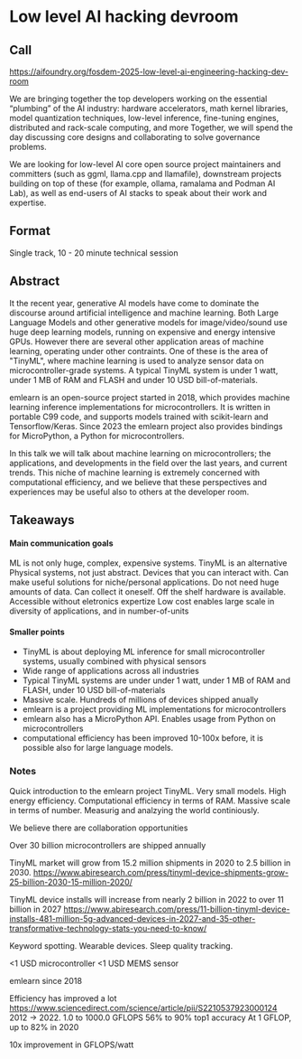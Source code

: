 
# Low level AI hacking devroom

## Call

https://aifoundry.org/fosdem-2025-low-level-ai-engineering-hacking-dev-room

We are  bringing together the top developers working on the essential “plumbing” of the AI industry:
hardware accelerators, math kernel libraries, model quantization techniques, low-level inference, fine-tuning engines, distributed and rack-scale computing, and more
Together, we will spend the day discussing core designs and collaborating to solve governance problems. 

We are looking for low-level AI core open source project maintainers and committers (such as ggml, llama.cpp and llamafile),
downstream projects building on top of these (for example,  ollama, ramalama and Podman AI Lab),
as well as end-users of AI stacks to speak about their work and expertise.

## Format
Single track, 10 - 20 minute technical session

## Abstract

It the recent year, generative AI models have come to dominate the discourse around artificial intelligence and machine learning.
Both Large Language Models and other generative models for image/video/sound use huge deep learning models, running on expensive and energy intensive GPUs.
However there are several other application areas of machine learning, operating under other contraints.
One of these is the area of "TinyML", where machine learning is used to analyze sensor data on microcontroller-grade systems.
A typical TinyML system is under 1 watt, under 1 MB of RAM and FLASH and under 10 USD bill-of-materials.

emlearn is an open-source project started in 2018,
which provides machine learning inference implementations for microcontrollers.
It is written in portable C99 code, and supports models trained with scikit-learn and Tensorflow/Keras.
Since 2023 the emlearn project also provides bindings for MicroPython, a Python for microcontrollers.

In this talk we will talk about machine learning on microcontrollers;
the applications, and developments in the field over the last years, and current trends.
This niche of machine learning is extremely concerned with computational efficiency,
and we believe that these perspectives and experiences may be useful also to others at the developer room.


## Takeaways

#### Main communication goals

ML is not only huge, complex, expensive systems. TinyML is an alternative
Physical systems, not just abstract. Devices that you can interact with.
Can make useful solutions for niche/personal applications.
Do not need huge amounts of data. Can collect it oneself.
Off the shelf hardware is available. Accessible without eletronics expertize
Low cost enables large scale in diversity of applications, and in number-of-units

#### Smaller points

- TinyML is about deploying ML inference for small microcontroller systems, usually combined with physical sensors
- Wide range of applications across all industries
- Typical TinyML systems are under under 1 watt, under 1 MB of RAM and FLASH, under 10 USD bill-of-materials
- Massive scale. Hundreds of millions of devices shipped anually
- emlearn is a project providing ML implementations for microcontrollers
- emlearn also has a MicroPython API. Enables usage from Python on microcontrollers
- computational efficiency has been improved 10-100x before,
it is possible also for large language models.


### Notes

Quick introduction to the emlearn project
TinyML. Very small models. High energy efficiency. Computational efficiency in terms of RAM.
Massive scale in terms of number.
Measurig and analzying the world continiously.

We believe there are collaboration opportunities

Over 30 billion microcontrollers are shipped annually


TinyML market will grow from 15.2 million shipments in 2020 to 2.5 billion in 2030. 
https://www.abiresearch.com/press/tinyml-device-shipments-grow-25-billion-2030-15-million-2020/

TinyML device installs will increase from nearly 2 billion in 2022 to over 11 billion in 2027
https://www.abiresearch.com/press/11-billion-tinyml-device-installs-481-million-5g-advanced-devices-in-2027-and-35-other-transformative-technology-stats-you-need-to-know/

Keyword spotting.
Wearable devices.
Sleep quality tracking.

<1 USD microcontroller
<1 USD MEMS sensor

emlearn since 2018


Efficiency has improved a lot
https://www.sciencedirect.com/science/article/pii/S2210537923000124
2012 -> 2022. 1.0 to 1000.0 GFLOPS
56% to 90% top1 accuracy
At 1 GFLOP, up to 82% in 2020

10x improvement in GFLOPS/watt
